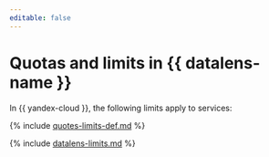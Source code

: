 ```yaml
---
editable: false
---
```



# Quotas and limits in {{ datalens-name }}



In {{ yandex-cloud }}, the following limits apply to services:

{% include [quotes-limits-def.md](../../_includes/quotes-limits-def.md) %}


{% include [datalens-limits.md](../../_includes/datalens/datalens-limits.md) %}